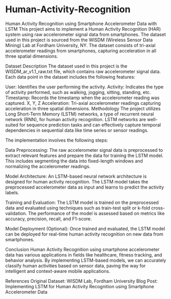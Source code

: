 # Human-Activity-Recognition

Human Activity Recognition using Smartphone Accelerometer Data with LSTM
This project aims to implement a Human Activity Recognition (HAR) system using raw accelerometer signal data from smartphones. The dataset used in this project is sourced from the WISDM (Wireless Sensor Data Mining) Lab at Fordham University, NY. The dataset consists of tri-axial accelerometer readings from smartphones, capturing acceleration in all three spatial dimensions.

Dataset Description
The dataset used in this project is the WISDM_ar_v1.1_raw.txt file, which contains raw accelerometer signal data. Each data point in the dataset includes the following features:

User: Identifies the user performing the activity.
Activity: Indicates the type of activity performed, such as walking, jogging, sitting, standing, etc.
Timestamp: Records the timestamp when the accelerometer reading was captured.
X, Y, Z Acceleration: Tri-axial accelerometer readings capturing acceleration in three spatial dimensions.
Methodology
The project utilizes Long Short-Term Memory (LSTM) networks, a type of recurrent neural network (RNN), for human activity recognition. LSTM networks are well-suited for sequence prediction tasks and can effectively capture temporal dependencies in sequential data like time series or sensor readings.

The implementation involves the following steps:

Data Preprocessing: The raw accelerometer signal data is preprocessed to extract relevant features and prepare the data for training the LSTM model. This includes segmenting the data into fixed-length windows and normalizing the accelerometer readings.

Model Architecture: An LSTM-based neural network architecture is designed for human activity recognition. The LSTM model takes the preprocessed accelerometer data as input and learns to predict the activity labels.

Training and Evaluation: The LSTM model is trained on the preprocessed data and evaluated using techniques such as train-test split or k-fold cross-validation. The performance of the model is assessed based on metrics like accuracy, precision, recall, and F1-score.

Model Deployment (Optional): Once trained and evaluated, the LSTM model can be deployed for real-time human activity recognition on new data from smartphones.

Conclusion
Human Activity Recognition using smartphone accelerometer data has various applications in fields like healthcare, fitness tracking, and behavior analysis. By implementing LSTM-based models, we can accurately classify human activities based on sensor data, paving the way for intelligent and context-aware mobile applications.

References
Original Dataset: WISDM Lab, Fordham University
Blog Post: Implementing LSTM for Human Activity Recognition using Smartphone Accelerometer Data
